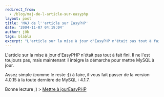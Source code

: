 ```yaml
---
redirect_from:
  - /blog/maj-de-l-article-sur-easyphp
layout: post
title: 'MAJ de l''article sur EasyPHP'
date: '2004-11-07 04:19:04'
author: j0k
tags: blabla
excerpt: "L'article sur la mise à jour d'EasyPHP n'était pas tout à fait fini. Il ne l'est toujours pas, mais maintenant il intégre la démarche pour mettre MySQL à jour.     \nAssez simple (comme le reste :)) à faire, il vous fait passer de la version 4.0.15 à la toute dernière de MySQL : 4.1.7.  \n  \nBonne lecture ;)   &gt; [Mettre à      …"
---
```


L'article sur la mise à jour d'EasyPHP n'était pas tout à fait fini. Il ne l'est toujours pas, mais maintenant il intégre la démarche pour mettre MySQL à jour.

Assez simple (comme le reste :)) à faire, il vous fait passer de la version 4.0.15 à la toute dernière de MySQL : 4.1.7.

Bonne lecture ;)   &gt; [Mettre à jourEasyPHP](http://www.j0k3r.net/articles-Mettre-a-jour-EasyPHP-6.html)
